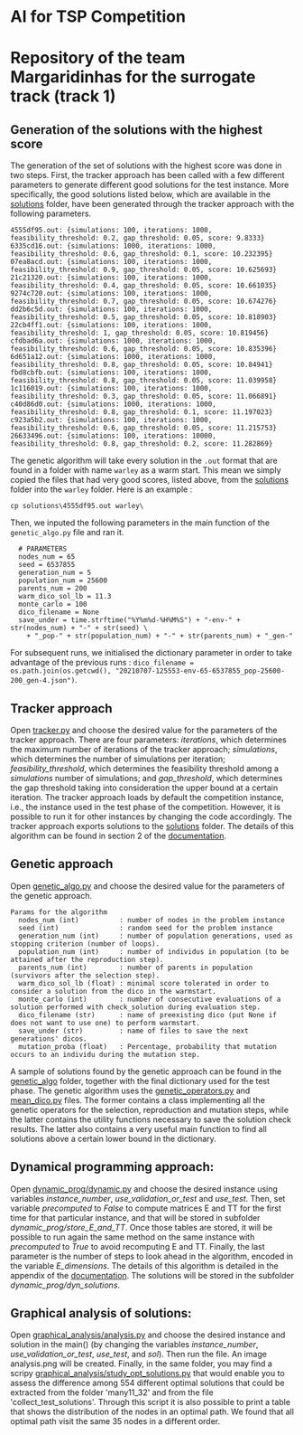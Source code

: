 # AI for TSP Competition
# Repository of the team Margaridinhas for the surrogate track (track 1)

## Generation of the solutions with the highest score
The generation of the set of solutions with the highest score was done in two steps. First, the tracker approach has been called with a few different parameters to generate different good solutions for the test instance. More specifically, the good solutions listed below, which are available in the [solutions](https://github.com/almeidawarley/tsp_competition/blob/master/solutions) folder, have been generated through the tracker approach with the following parameters.

```
4555df95.out: {simulations: 100, iterations: 1000, feasibility_threshold: 0.2, gap_threshold: 0.05, score: 9.8333}
6335cd16.out: {simulations: 1000, iterations: 1000, feasibility_threshold: 0.6, gap_threshold: 0.1, score: 10.232395}
07ea8acd.out: {simulations: 100, iterations: 1000, feasibility_threshold: 0.9, gap_threshold: 0.05, score: 10.625693}
21c21320.out: {simulations: 100, iterations: 1000, feasibility_threshold: 0.4, gap_threshold: 0.05, score: 10.661035}
9274c720.out: {simulations: 100, iterations: 1000, feasibility_threshold: 0.7, gap_threshold: 0.05, score: 10.674276}
dd2b6c5d.out: {simulations: 100, iterations: 1000, feasibility_threshold: 0.5, gap_threshold: 0.05, score: 10.818903}
22cb4ff1.out: {simulations: 100, iterations: 1000, feasibility_threshold: 1, gap_threshold: 0.05, score: 10.819456}
cfdbad6a.out: {simulations: 1000, iterations: 1000, feasibility_threshold: 0.6, gap_threshold: 0.05, score: 10.835396}
6d651a12.out: {simulations: 1000, iterations: 1000, feasibility_threshold: 0.8, gap_threshold: 0.05, score: 10.84941}
fbd8cbfb.out: {simulations: 100, iterations: 1000, feasibility_threshold: 0.8, gap_threshold: 0.05, score: 11.039958}
1c116019.out: {simulations: 100, iterations: 1000, feasibility_threshold: 0.3, gap_threshold: 0.05, score: 11.066891}
c40d86d0.out: {simulations: 1000, iterations: 1000, feasibility_threshold: 0.8, gap_threshold: 0.1, score: 11.197023}
c923a5b2.out: {simulations: 100, iterations: 1000, feasibility_threshold: 0.6, gap_threshold: 0.05, score: 11.215753}
26633496.out: {simulations: 100, iterations: 10000, feasibility_threshold: 0.8, gap_threshold: 0.2, score: 11.282869}
```

The genetic algorithm will take every solution in the `.out` format that are found in a folder with name `warley` as a warm start. This mean we simply copied the files that had very good scores, listed above, from the [solutions](https://github.com/almeidawarley/tsp_competition/blob/master/solutions) folder into the `warley` folder. Here is an example :

```
cp solutions\4555df95.out warley\
```

Then, we inputed the following parameters in the main function of the `genetic_algo.py` file and ran it.

```
  # PARAMETERS
  nodes_num = 65
  seed = 6537855
  generation_num = 5
  population_num = 25600
  parents_num = 200
  warm_dico_sol_lb = 11.3
  monte_carlo = 100
  dico_filename = None
  save_under = time.strftime("%Y%m%d-%H%M%S") + "-env-" + str(nodes_num) + "-" + str(seed) \
    + "_pop-" + str(population_num) + "-" + str(parents_num) + "_gen-"
```

For subsequent runs, we initialised the dictionary parameter in order to take advantage of the previous runs : `dico_filename = os.path.join(os.getcwd(), "20210707-125553-env-65-6537855_pop-25600-200_gen-4.json")`.

## Tracker approach
Open [tracker.py](https://github.com/almeidawarley/tsp_competition/blob/master/tracker.py) and choose the desired value for the parameters of the tracker approach. There are four parameters: *iterations*, which determines the maximum number of iterations of the tracker approach; *simulations*, which determines the number of simulations per iteration; *feasibility_threshold*, which determines the feasibility threshold among a *simulations* number of simulations; and *gap_threshold*, which determines the gap threshold taking into consideration the upper bound at a certain iteration. The tracker approach loads by default the competition instance, i.e., the instance used in the test phase of the competition. However, it is possible to run it for other instances by changing the code accordingly. The tracker approach exports solutions to the [solutions](https://github.com/almeidawarley/tsp_competition/blob/master/solutions) folder. The details of this algorithm can be found in section 2 of the [documentation](https://github.com/almeidawarley/tsp_competition/blob/master/AI4TSP_competition_track_1_Margaridinhas.pdf).

## Genetic approach
Open [genetic_algo.py](https://github.com/almeidawarley/tsp_competition/blob/master/genetic_algo.py) and choose the desired value for the parameters of the genetic approach. 

```
Params for the algorithm
  nodes_num (int)          : number of nodes in the problem instance
  seed (int)               : random seed for the problem instance
  generation_num (int)     : number of population generations, used as stopping criterion (number of loops).
  population_num (int)     : number of individus in population (to be attained after the reproduction step).
  parents_num (int)        : number of parents in population (survivors after the selection step).
  warm_dico_sol_lb (float) : minimal score tolerated in order to consider a solution from the dico in the warmstart.
  monte_carlo (int)        : number of consecutive evaluations of a solution performed with check_solution during evaluation step.
  dico_filename (str)      : name of preexisting dico (put None if does not want to use one) to perform warmstart.
  save_under (str)         : name of files to save the next generations' dicos.
  mutation_proba (float)   : Percentage, probability that mutation occurs to an individu during the mutation step.
```

 A sample of solutions found by the genetic approach can be found in the [genetic_algo](https://github.com/almeidawarley/tsp_competition/blob/master/genetic_algo/) folder, together with the final dictionary used for the test phase. The genetic algorithm uses the [genetic_operators.py](https://github.com/almeidawarley/tsp_competition/blob/master/genetic_operators.py) and [mean_dico.py](https://github.com/almeidawarley/tsp_competition/blob/master/mean_dico.py) files. The former contains a class implementing all the genetic operators for the selection, reproduction and mutation steps, while the latter contains the utility functions necessary to save the solution check results. The latter also contains a very useful main function to find all solutions above a certain lower bound in the dictionary.

## Dynamical programming approach:
Open [dynamic_prog/dynamic.py](https://github.com/almeidawarley/tsp_competition/blob/master/dynamic_prog/dynamic.py) and choose the desired instance using variables *instance_number*, *use_validation_or_test* and *use_test*. Then, set variable *precomputed* to *False* to compute matrices E and TT for the first time for that particular instance, and that will be stored in subfolder *dynamic_prog/store_E_and_TT*. Once those tables are stored, it will be possible to run again the same method on the same instance with *precomputed* to *True* to avoid recomputing E and TT. Finally, the last parameter is the number of steps to look ahead in the algorithm, encoded in the variable *E_dimensions*. The details of this algorithm is detailed in the appendix of the [documentation](https://github.com/almeidawarley/tsp_competition/blob/master/AI4TSP_competition_track_1_Margaridinhas.pdf). The solutions will be stored in the subfolder *dynamic_prog/dyn_solutions*.

## Graphical analysis of solutions:
Open [graphical_analysis/analysis.py](https://github.com/almeidawarley/tsp_competition/blob/master/graphical_analysis/analysis.py) and choose the desired instance and solution in the main() (by changing the variables *instance_number*, *use_validation_or_test*, *use_test*, and *sol*). Then run the file. An image analysis.png will be created. Finally, in the same folder, you may find a scripy [graphical_analysis/study_opt_solutions.py](https://github.com/almeidawarley/tsp_competition/blob/master/graphical_analysis/study_opt_solutions.py) that would enable you to assess the difference among 554 different optimal solutions that could be extracted from the folder 'many11_32' and from the file 'collect_test_solutions'. Through this script it is also possible to print a table that shows the distribution of the nodes in an optimal path. We found that all optimal path visit the same 35 nodes in a different order. 

